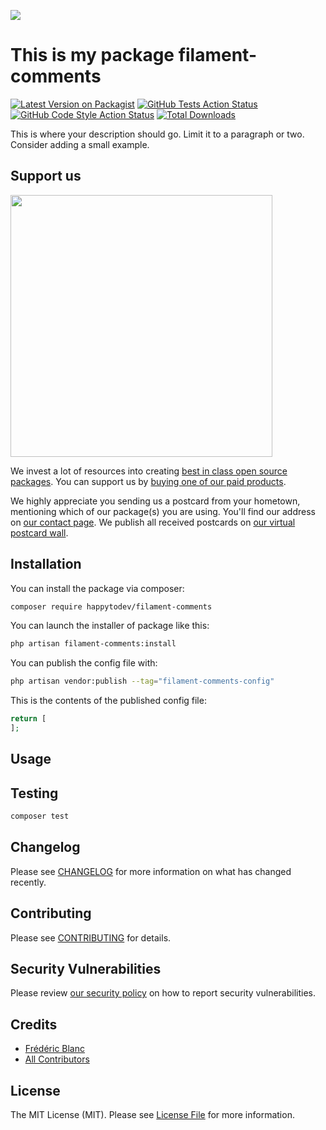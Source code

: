 
[<img src="https://github-ads.s3.eu-central-1.amazonaws.com/support-ukraine.svg?t=1" />](https://supportukrainenow.org)

# This is my package filament-comments

[![Latest Version on Packagist](https://img.shields.io/packagist/v/happytodev/filament-comments.svg?style=flat-square)](https://packagist.org/packages/happytodev/filament-comments)
[![GitHub Tests Action Status](https://img.shields.io/github/workflow/status/happytodev/filament-comments/run-tests?label=tests)](https://github.com/happytodev/filament-comments/actions?query=workflow%3Arun-tests+branch%3Amain)
[![GitHub Code Style Action Status](https://img.shields.io/github/workflow/status/happytodev/filament-comments/Check%20&%20fix%20styling?label=code%20style)](https://github.com/happytodev/filament-comments/actions?query=workflow%3A"Check+%26+fix+styling"+branch%3Amain)
[![Total Downloads](https://img.shields.io/packagist/dt/happytodev/filament-comments.svg?style=flat-square)](https://packagist.org/packages/happytodev/filament-comments)

This is where your description should go. Limit it to a paragraph or two. Consider adding a small example.

## Support us

[<img src="https://github-ads.s3.eu-central-1.amazonaws.com/filament-comments.jpg?t=1" width="419px" />](https://spatie.be/github-ad-click/filament-comments)

We invest a lot of resources into creating [best in class open source packages](https://spatie.be/open-source). You can support us by [buying one of our paid products](https://spatie.be/open-source/support-us).

We highly appreciate you sending us a postcard from your hometown, mentioning which of our package(s) you are using. You'll find our address on [our contact page](https://spatie.be/about-us). We publish all received postcards on [our virtual postcard wall](https://spatie.be/open-source/postcards).

## Installation

You can install the package via composer:

```bash
composer require happytodev/filament-comments
```

You can launch the installer of package like this:

```bash
php artisan filament-comments:install
```

You can publish the config file with:

```bash
php artisan vendor:publish --tag="filament-comments-config"
```

This is the contents of the published config file:

```php
return [
];
```


## Usage


## Testing

```bash
composer test
```

## Changelog

Please see [CHANGELOG](CHANGELOG.md) for more information on what has changed recently.

## Contributing

Please see [CONTRIBUTING](https://github.com/happytodev/.github/blob/main/CONTRIBUTING.md) for details.

## Security Vulnerabilities

Please review [our security policy](../../security/policy) on how to report security vulnerabilities.

## Credits

- [Frédéric Blanc](https://github.com/happytodev)
- [All Contributors](../../contributors)

## License

The MIT License (MIT). Please see [License File](LICENSE.md) for more information.
